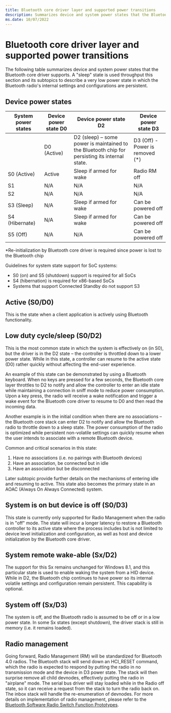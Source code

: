 ```yaml
---
title: Bluetooth core driver layer and supported power transitions
description: Summarizes device and system power states that the Bluetooth core driver supports.
ms.date: 10/07/2022
---
```


# Bluetooth core driver layer and supported power transitions

The following table summarizes device and system power states that the Bluetooth core driver supports. A "sleep" state is used throughput this section and its subtopics to describe a very low power state in which the Bluetooth radio's internal settings and configurations are persistent.

## Device power states

| System power states | Device power state D0 | Device power state D2 | Device power state D3 |
|--|--|--|--|
|  | D0 (Active) | D2 (sleep) – some power is maintained to the Bluetooth chip for persisting its internal state. | D3 (Off) - Power is removed (*) |
| S0 (Active) | Active | Sleep if armed for wake | Radio RM off |
| S1 | N/A | N/A | N/A |
| S2 | N/A | N/A | N/A |
| S3 (Sleep) | N/A | Sleep if armed for wake | Can be powered off |
| S4 (Hibernate) | N/A | Sleep if armed for wake | Can be powered off |
| S5 (Off) | N/A | N/A | Can be powered off |

\*Re-initialization by Bluetooth core driver is required since power is lost to the Bluetooth chip

Guidelines for system state support for SoC systems:

- S0 (on) and S5 (shutdown) support is required for all SoCs
- S4 (hibernation) is required for x86-based SoCs
- Systems that support Connected Standby do not support S3

## Active (S0/D0)

This is the state when a client application is actively using Bluetooth functionality.

## Low duty cycle/sleep (S0/D2)

This is the most common state in which the system is effectively on (in S0), but the driver is in the D2 state – the controller is throttled down to a lower power state. While in this state, a controller can resume to the active state (D0) rather quickly without affecting the end-user experience.

An example of this state can be demonstrated by using a Bluetooth keyboard. When no keys are pressed for a few seconds, the Bluetooth core layer throttles to D2 to notify and allow the controller to enter an idle state while maintaining a connection in sniff mode to reduce power consumption. Upon a key press, the radio will receive a wake notification and trigger a wake event for the Bluetooth core driver to resume to D0 and then read the incoming data.

Another example is in the initial condition when there are no associations – the Bluetooth core stack can enter D2 to notify and allow the Bluetooth radio to throttle down to a sleep state. The power consumption of the radio is optimized while persistent non-volatile settings can quickly resume when the user intends to associate with a remote Bluetooth device.

Common and critical scenarios in this state:

1. Have no associations (i.e. no pairings with Bluetooth devices)
1. Have an association, be connected but in idle
1. Have an association but be disconnected

Later subtopic provide further details on the mechanisms of entering idle and resuming to active. This state also becomes the primary state in an AOAC (Always On Always Connected) system.

## System is on but device is off (S0/D3)

This state is currently only supported for Radio Management when the radio is in "off" mode. The state will incur a longer latency to restore a Bluetooth controller to its active state where the process includes but is not limited to device level initialization and configuration, as well as host and device initialization by the Bluetooth core driver.

## System remote wake-able (Sx/D2)

The support for this Sx remains unchanged for Windows 8.1, and this particular state is used to enable waking the system from a HID device. While in D2, the Bluetooth chip continues to have power so its internal volatile settings and configuration remain persistent. This capability is optional.

## System off (Sx/D3)

The system is off, and the Bluetooth radio is assumed to be off or in a low power state. In some Sx states (except shutdown), the driver stack is still in memory (i.e. it remains loaded).

## Radio management

Going forward, Radio Management (RM) will be standardized for Bluetooth 4.0 radios. The Bluetooth stack will send down an HCI\_RESET command, which the radio is expected to respond by putting the radio in no transmission mode and the device in D3 power state. The stack will then surprise remove all child devnodes, effectively putting the radio in "airplane" mode. The serial bus driver will stay loaded while in the Radio off state, so it can receive a request from the stack to turn the radio back on. The inbox stack will handle the re-enumeration of devnodes. For more details on implementation of radio management, please refer to the [Bluetooth Software Radio Switch Function Prototypes](bluetooth-software-radio-switch-function-prototypes.md).
